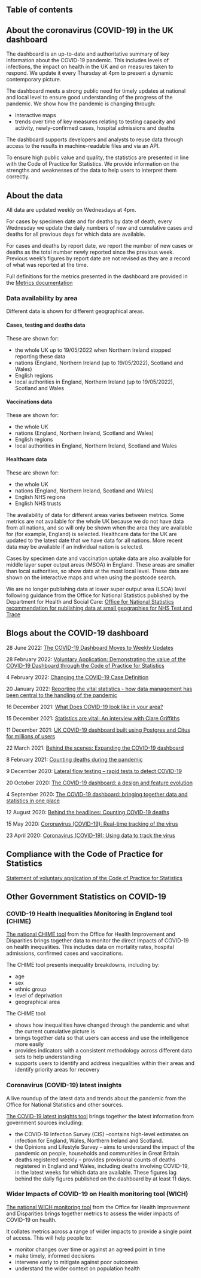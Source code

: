 ﻿
## Table of contents

## About the coronavirus (COVID-19) in the UK dashboard

The dashboard is an up-to-date and authoritative summary of key information about the COVID-19 pandemic. This includes levels of infections, the impact on health in the UK and on measures taken to respond.  We update it every Thursday at 4pm to present a dynamic contemporary picture. 

The dashboard meets a strong public need for timely updates at national and local level to ensure good understanding of the progress of the pandemic. We show how the pandemic is changing through: 
- interactive maps
- trends over time of key measures relating to testing capacity and activity, newly-confirmed cases, hospital admissions and deaths

The dashboard supports developers and analysts to reuse data through access to the results in machine-readable files and via an API.

To ensure high public value and quality, the statistics are presented in line with the Code of Practice for Statistics. We provide information on the strengths and weaknesses of the data to help users to interpret them correctly. 

## About the data

All data are updated weekly on Wednesdays at 4pm.

For cases by specimen date and for deaths by date of death, every Wednesday we update the daily numbers of new and cumulative cases and deaths for all previous days for which data are available.

For cases and deaths by report date, we report the number of new cases or deaths as the total number newly reported since the previous week. Previous week’s figures by report date are not revised as they are a record of what was reported at the time. 

Full definitions for the metrics presented in the dashboard are provided in the [Metrics documentation](https://coronavirus.data.gov.uk/metrics)

### Data availability by area

Different data is shown for different geographical areas.

#### Cases, testing and deaths data

These are shown for:
- the whole UK up to 19/05/2022 when Northern Ireland stopped reporting these data
- nations (England, Northern Ireland (up to 19/05/2022), Scotland and Wales)
- English regions
- local authorities in England, Northern Ireland (up to 19/05/2022), Scotland and Wales

#### Vaccinations data

These are shown for:
- the whole UK
- nations (England, Northern Ireland, Scotland and Wales)
- English regions
- local authorities in England, Northern Ireland, Scotland and Wales

#### Healthcare data

These are shown for:
- the whole UK
- nations (England, Northern Ireland, Scotland and Wales)
- English NHS regions
- English NHS trusts

The availability of data for different areas varies between metrics. Some metrics are not available for the whole UK because we do not have data from all nations, and so will only be shown when the area they are available for (for example, England) is selected. Healthcare data for the UK are updated to the latest date that we have data for all nations. More recent data may be available if an individual nation is selected. 

Cases by specimen date and vaccination uptake data are also available for middle layer super output areas (MSOA) in England. These areas are smaller than local authorities, so show data at the most local level. These data are shown on the interactive maps and when using the postcode search.

We are no longer publishing data at lower super output area (LSOA) level following guidance from the Office for National Statistics published by the Department for Health and Social Care: [Office for National Statistics recommendation for publishing data at small geographies for NHS Test and Trace](https://www.gov.uk/government/publications/office-for-national-statistics-recommendation-for-publishing-data-at-small-geographies-for-nhs-test-and-trace)

## Blogs about the COVID-19 dashboard

28 June 2022: [The COVID-19 Dashboard Moves to Weekly Updates](https://ukhsa.blog.gov.uk/2022/06/28/the-covid-19-dashboard-moves-to-weekly-updates/)

28 February 2022: [Voluntary Application: Demonstrating the value of the COVID-19 Dashboard through the Code of Practice for Statistics](https://code.statisticsauthority.gov.uk/case-studies/voluntary-application-demonstrating-the-value-of-the-covid-19-dashboard-through-the-code-of-practice-for-statistics/)

4 February 2022: [Changing the COVID-19 Case Definition](https://ukhsa.blog.gov.uk/2022/02/04/changing-the-covid-19-case-definition/)

20 January 2022: [Reporting the vital statistics - how data management has been central to the handling of the pandemic](https://ukhsa.blog.gov.uk/2022/01/20/reporting-the-vital-statistics-how-data-management-has-been-central-to-the-handling-of-the-pandemic/)

16 December 2021: [What Does COVID-19 look like in your area?](https://ukhsa.blog.gov.uk/2021/12/16/what-does-covid-19-look-like-in-your-area/)

15 December 2021: [Statistics are vital: An interview with Clare Griffiths](https://rss.org.uk/news-publication/news-publications/2021/general-news/statistics-are-vital-an-interview-with-clare-griff/)

11 December 2021: [UK COVID-19 dashboard built using Postgres and Citus for millions of users](https://techcommunity.microsoft.com/t5/azure-database-for-postgresql/uk-covid-19-dashboard-built-using-postgres-and-citus-for/ba-p/3036276)

22 March 2021: [Behind the scenes: Expanding the COVID-19 dashboard](https://publichealthmatters.blog.gov.uk/2021/03/22/behind-the-scenes-expanding-the-covid-19-dashboard/)

8 February 2021: [Counting deaths during the pandemic](https://publichealthmatters.blog.gov.uk/2021/02/08/counting-deaths-during-the-pandemic/)

9 December 2020: [Lateral flow testing – rapid tests to detect COVID-19](https://publichealthmatters.blog.gov.uk/2020/12/08/lateral-flow-testing-new-rapid-tests-to-detect-covid-19/)

20 October 2020: [The COVID-19 dashboard: a design and feature evolution](https://publichealthmatters.blog.gov.uk/2020/10/20/covid-19-dashboard-a-design-and-feature-evolution/)

4 September 2020: [The COVID-19 dashboard: bringing together data and statistics in one place](https://publichealthmatters.blog.gov.uk/2020/09/04/the-covid-19-dashboard-bringing-together-data-and-statistics-in-one-place/)

12 August 2020: [Behind the headlines: Counting COVID-19 deaths](https://publichealthmatters.blog.gov.uk/2020/08/12/behind-the-headlines-counting-covid-19-deaths/)

15 May 2020: [Coronavirus (COVID-19): Real-time tracking of the virus](https://publichealthmatters.blog.gov.uk/2020/05/15/coronavirus-covid-19-real-time-tracking-of-the-virus/)

23 April 2020: [Coronavirus (COVID-19): Using data to track the virus](https://publichealthmatters.blog.gov.uk/2020/04/23/coronavirus-covid-19-using-data-to-track-the-virus/)

## Compliance with the Code of Practice for Statistics

[Statement of voluntary application of the Code of Practice for Statistics](https://coronavirus.data.gov.uk/details/compliance)

## Other Government Statistics on COVID-19 

### COVID-19 Health Inequalities Monitoring in England tool (CHIME) 

[The national CHIME tool](https://www.gov.uk/government/statistics/covid-19-health-inequalities-monitoring-in-england-tool-chime) from the Office for Health Improvement and Disparities brings together data to monitor the direct impacts of COVID-19 on health inequalities. This includes data on mortality rates, hospital admissions, confirmed cases and vaccinations. 

The CHIME tool presents inequality breakdowns, including by: 

- age 
- sex 
- ethnic group 
- level of deprivation 
- geographical area 

The CHIME tool: 

- shows how inequalities have changed through the pandemic and what the current cumulative picture is 
- brings together data so that users can access and use the intelligence more easily 
- provides indicators with a consistent methodology across different data sets to help understanding 
- supports users to identify and address inequalities within their areas and identify priority areas for recovery 

### Coronavirus (COVID-19) latest insights

A live roundup of the latest data and trends about the pandemic from the Office for National Statistics and other sources.

[The COVID-19 latest insights tool](https://www.ons.gov.uk/peoplepopulationandcommunity/healthandsocialcare/conditionsanddiseases/articles/coronaviruscovid19/latestinsights) brings together the latest information from government sources including:

- the COVID-19 Infection Survey (CIS) –contains high-level estimates on infection for England, Wales, Northern Ireland and Scotland.
- the Opinions and Lifestyle Survey – aims to understand the impact of the pandemic on people, households and communities in Great Britain
- deaths registered weekly – provides provisional counts of deaths registered in England and Wales, including deaths involving COVID-19, in the latest weeks for which data are available. These figures lag behind the daily figures published on the dashboard by at least 11 days.

### Wider Impacts of COVID-19 on Health monitoring tool (WICH)

[The national WICH monitoring tool](https://www.gov.uk/government/statistics/wider-impacts-of-covid-19-on-health-monitoring-tool) from the Office for Health Improvement and Disparities brings together metrics to assess the wider impacts of COVID-19 on health. 

It collates metrics across a range of wider impacts to provide a single point of access. This will help people to:

- monitor changes over time or against an agreed point in time
- make timely, informed decisions
- intervene early to mitigate against poor outcomes
- understand the wider context on population health
